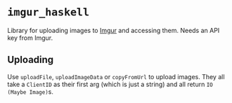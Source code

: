 `imgur_haskell`
===

Library for uploading images to [Imgur](http://imgur.com) and accessing them. Needs an API key from Imgur.

Uploading
---

Use `uploadFile`, `uploadImageData` or `copyFromUrl` to upload images. They all take a `ClientID` as their first arg (which is just a string) and all return `IO (Maybe Image)`s.